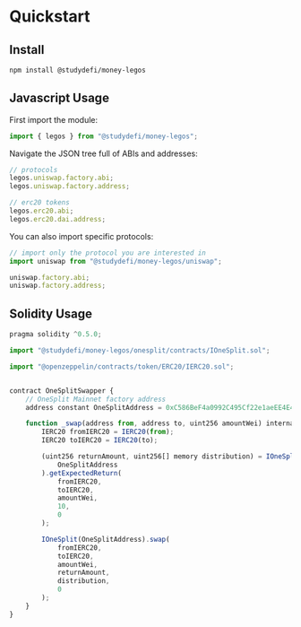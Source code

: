 # Quickstart

## Install

```bash
npm install @studydefi/money-legos
```

## Javascript Usage

First import the module:

```js
import { legos } from "@studydefi/money-legos";
```

Navigate the JSON tree full of ABIs and addresses:

```js
// protocols
legos.uniswap.factory.abi;
legos.uniswap.factory.address;

// erc20 tokens
legos.erc20.abi;
legos.erc20.dai.address;
```

You can also import specific protocols:

```js
// import only the protocol you are interested in
import uniswap from "@studydefi/money-legos/uniswap";

uniswap.factory.abi;
uniswap.factory.address;
```

## Solidity Usage

```js
pragma solidity ^0.5.0;

import "@studydefi/money-legos/onesplit/contracts/IOneSplit.sol";

import "@openzeppelin/contracts/token/ERC20/IERC20.sol";


contract OneSplitSwapper {
    // OneSplit Mainnet factory address
    address constant OneSplitAddress = 0xC586BeF4a0992C495Cf22e1aeEE4E446CECDee0E;

    function _swap(address from, address to, uint256 amountWei) internal {
        IERC20 fromIERC20 = IERC20(from);
        IERC20 toIERC20 = IERC20(to);

        (uint256 returnAmount, uint256[] memory distribution) = IOneSplit(
            OneSplitAddress
        ).getExpectedReturn(
            fromIERC20,
            toIERC20,
            amountWei,
            10,
            0
        );

        IOneSplit(OneSplitAddress).swap(
            fromIERC20,
            toIERC20,
            amountWei,
            returnAmount,
            distribution,
            0
        );
    }
}
```

